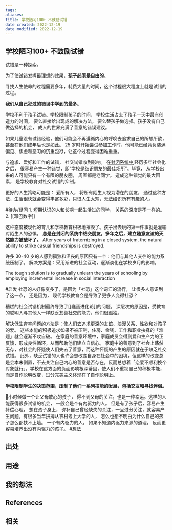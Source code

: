 ```yaml
---
tags: 
aliases: 
title: 学校陋习100+ 不鼓励试错
date created: 2022-12-19
date modified: 2022-12-19
---
```


## 学校陋习100+ 不鼓励试错
试错是一种探索。 

为了使试错发挥最理想的效果，**孩子必须是自由的**。

寻找人生使命的过程需要多年，耗费大量的时间，这个过程很大程度上就是试错的过程。

**我们从自己犯过的错误中学到的最多**。 

学校不利于孩子试错。学校限制孩子的时间， 学校生活占去了孩子一天中最有创造力的时间， 要么直接给出现成的解决方法， 要么替孩子做选择。孩子没有自己做选择的机会， 成人的世界充满了善意的错误建议。 

如果儿童没有试错经验，他们可能会不再遵循内心的呼唤去追求自己的所想所欲，甚至在他们成年后也是如此。 25 岁时开始尝试参加工作时，他可能已经背负装满偏见、焦虑和恶习的沉重包袱，让这个过程变得困难重重。

与追求、爱好和工作的试错， 社交试错收到影响。 
在[封闭系统中](https://link.zhihu.com/?target=https%3A//supermemo.guru/wiki/Socialization_in_a_closed_system)j经历多年社会化之后， 很容易产生一种错觉，即“学校是结识朋友的最佳场所”。毕竟， 从学校出来的人可能只有一个有限的朋友圈， 周围都是老同学。 造成这种错觉的最大因素， 是学校教育对社交试错的抑制。 

更好的人生策略可能是： 爱所有人， 将所有陌生人视为潜在的朋友， 通过这种方法，生活很快就会变得丰富多彩，只恨人生太短，无法结识所有有趣的人。

#待办/疑问 1. 短期认识的人和长期一起生活过的同学， 关系的深度是不一样的。2.  [[邓巴数字]] 

这种态度被现代的育儿和学校教育积极地摧毁了。孩子出去玩的第一件事就是灌输对陌生人的恐惧。 
**总是在封闭的系统中结交朋友，多年之后，建立随意友谊的天然能力被破坏了。** After years of fraternizing in a closed system, the natural ability to strike casual friendships is destroyed.

许多 30-40 岁的人感到孤独和沮丧的原因只有一个：他们与其他人交往的能力系统压制了。
解决方案是：采用渐进的社会互动，逐渐淡化在学校岁月的影响。 

The tough solution is to gradually unlearn the years of schooling by employing incremental increase in social interaction

#启发 社恐的人好像变多了，是因为「社恐」这个词汇的流行， 让很多人意识到了这一点， 还是因为， 现代学校教育会是导致了更多人变得社恐？

糟糕的社会试错机制最终导致了[[蠢蛋进化论]]的问题。
深层次的原因是，受教育的聪明人与其他人一样缺乏友善社交的能力，他们很孤独。

解决低生育率问题的方法是：使人们去追求更深的友谊、浪漫关系、性欲和对孩子的爱。
这些本能的积极追求如果不被压制，住房、金钱、工作和职业抉择的「难题」就会逐渐不攻自破。
在家庭的善意环境中，家庭成员会得到爱和生产力的正反馈，形成良性循环，从而帮助他们建立自信心。
家庭中的善意到了社会上荡然无存，对社会的怀疑使人们失去了善意，而这种怀疑的产生的原因就在于缺乏社交试错。
此外，缺乏试错的人也许会想改变自身在社会中的困境，但这样的改变总是会本末倒置，不去关注自己内心的善意是否存在，反而总想着「恋爱不顺利换个对象就行」，学校在这方面的负面影响根深蒂固，使人们不重视自己的积极本能，而是自作聪明改变，过分完美主义体现在了自作聪明上。


**学校限制学生的决策范围，压制了他们一系列技能的发展，包括交友和寻找伴侣。**



🌱小时候做一个让父母放心的孩子， 得不到父母的关注，也是一种幸运。这样的人能获得很多试错的机会， 一般会是个有内驱力的人。 但是有了孩子后，容易产生补偿心理， 想在孩子身上， 弥补自己曾经缺失的关注，一旦过分关注，就容易产生问题。有很多当年拼搏从农村考上大学的人， 怎么也想不明白为什么自己的孩子怎么都扶不上墙。 一个有内驱力的人， 如果不知道内驱力来源的道理， 反而更容易培养出没有内驱力的孩子。 #想法



## 出处



## 用途




## 我的想法



## References



## 相关

